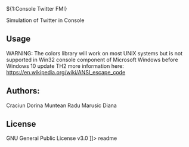 <snippet>
  <content><![CDATA[

# ${1:Console Twitter FMI}
Simulation of Twitter in Console

## Usage
WARNING: The colors library will work on most UNIX systems but
	is not supported in Win32 console component of Microsoft Windows 
	before Windows 10 update TH2
more information here: https://en.wikipedia.org/wiki/ANSI_escape_code

## Authors:
Craciun Dorina
Muntean Radu
Marusic Diana

## License
GNU General Public License v3.0
]]></content>
  <tabTrigger>readme</tabTrigger>
</snippet>
